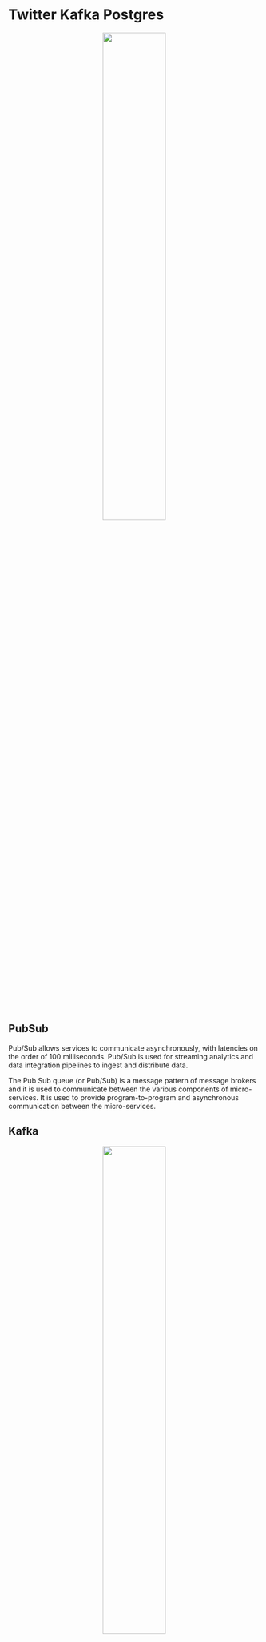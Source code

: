 # Twitter Kafka Postgres

<p align="center">
<img src="https://user-images.githubusercontent.com/30469278/190903697-7e00bb41-8559-471e-a160-0162ef2f4a86.png" width=50% height=50%>
</p>


## PubSub
Pub/Sub allows services to communicate asynchronously, with latencies on the order of 100 milliseconds. Pub/Sub is used for streaming analytics and data integration pipelines to ingest and distribute data.

The Pub Sub queue (or Pub/Sub) is a message pattern of message brokers and it is used to communicate between the various components of micro-services. It is used to provide program-to-program and asynchronous communication between the micro-services.

## Kafka
<p align="center">
<img src="https://user-images.githubusercontent.com/30469278/190903341-7043a70b-b553-46b6-a01e-46d4d08149bd.png" width=50% height=50%>
</p>

Kafka is primarily used to build real-time streaming data pipelines and applications that adapt to the data streams. It combines messaging, storage, and stream processing to allow storage and analysis of both historical and real-time data.

Kafka Streams lets you read data in real time from a topic, process that data (such as by filtering, grouping, or aggregating it) and then write the resulting data into another topic or to other systems of record.

## Data

<p align="center">
<img src="https://user-images.githubusercontent.com/30469278/190903535-caf17e2b-53fb-4ead-8451-511fca49bc0f.png" width=50% height=50%>
</p>

## Endpoint:
GET /2/tweets/sample/stream

###what we get?
Tweet ID, Tweet content

### More information:
https://developer.twitter.com/en/docs/twitter-api/tweets/volume-streams/api-reference/get-tweets-sample-stream

## Database system

### Postgres

PostgreSQL provides a good stream-based data processing product, with a real-time computing capability up to 100,000 records per second on a single common X86 server.

PostgreSQL is the most professional of the relational Open Source databases and was awarded “Database System Of The Year” several times. It is a highly reliable, stable, scalable and secure system, and has been around for more than two decades now.

PostgreSQL is well known as the most advanced opensource database, and it helps you to manage your data no matter how big, small or different the dataset is, so you can use it to manage or analyze your big data, and of course, there are several ways to make this possible, e.g Apache Spark.

## How to run it?

````
git clone git@github.com:bobykhani/kafka_twitter.git
cd kafka_twitter
````

````
docker-compose -f docker_compose.yml
````

## Connecting to database
After running the docker-compose command you also can directly connect to the docker container database and reach to data

localhost:5435\
maindb = postgres\
username = postgresuser\
password = posrgrespw
